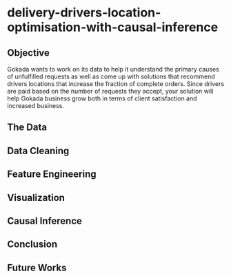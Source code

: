 # delivery-drivers-location-optimisation-with-causal-inference

## Objective
Gokada wants to work on its data to help it understand the primary causes of unfulfilled requests as well as come up with solutions that recommend drivers locations that increase the fraction of complete orders. Since drivers are paid based on the number of requests they accept, your solution will help Gokada business grow both in terms of client satisfaction and increased business.

## The Data

## Data Cleaning

## Feature Engineering

## Visualization

## Causal Inference

## Conclusion

## Future Works